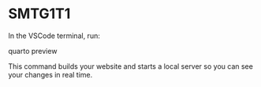 # SMTG1T1

In the VSCode terminal, run:

quarto preview

This command builds your website and starts a local server so you can see your changes in real time.